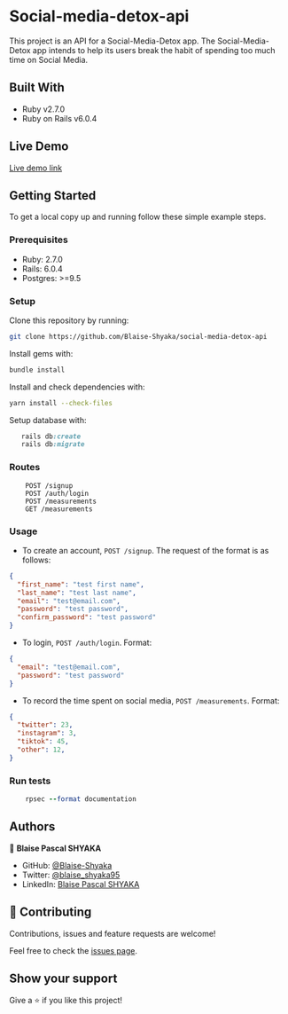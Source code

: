 # Social-media-detox-api

This project is an API for a Social-Media-Detox app. The Social-Media-Detox app intends to help its users break the habit of spending too much time on Social Media.

## Built With

- Ruby v2.7.0
- Ruby on Rails v6.0.4

## Live Demo

[Live demo link]()

## Getting Started

To get a local copy up and running follow these simple example steps.

### Prerequisites

- Ruby: 2.7.0
- Rails: 6.0.4
- Postgres: >=9.5

### Setup

Clone this repository by running:

```bash
git clone https://github.com/Blaise-Shyaka/social-media-detox-api
```

Install gems with:

```bash
bundle install
```

Install and check dependencies with:

```bash
yarn install --check-files
```

Setup database with:

```ruby
   rails db:create
   rails db:migrate
```

### Routes

```
    POST /signup
    POST /auth/login
    POST /measurements
    GET /measurements
```

### Usage

- To create an account, `POST /signup`. The request of the format is as follows:
```JSON
{
  "first_name": "test first name",
  "last_name": "test last name",
  "email": "test@email.com",
  "password": "test password",
  "confirm_password": "test password"
}
```

- To login, `POST /auth/login`. Format:
```JSON
{
  "email": "test@email.com",
  "password": "test password"
}
```

- To record the time spent on social media, `POST /measurements`. Format:
```JSON
{
  "twitter": 23,
  "instagram": 3,
  "tiktok": 45,
  "other": 12,
}
```

### Run tests

```ruby
    rpsec --format documentation
```

## Authors

👤 **Blaise Pascal SHYAKA**

- GitHub: [@Blaise-Shyaka](https://github.com/Blaise-Shyaka/)
- Twitter: [@blaise_shyaka95](https://twitter.com/blaise_shyaka95)
- LinkedIn: [Blaise Pascal SHYAKA](https://linkedin.com/in/blaise-pascal-shyaka)

## 🤝 Contributing

Contributions, issues and feature requests are welcome!

Feel free to check the [issues page](https://github.com/Blaise-Shyaka/social-media-detox-api/issues).

## Show your support

Give a ⭐️ if you like this project!

